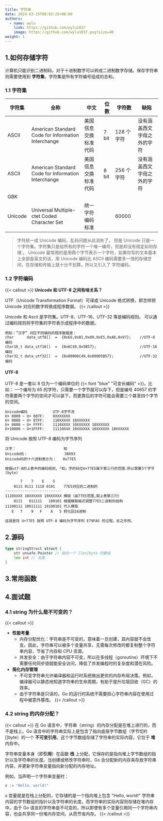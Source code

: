 ```yaml
---
title: 字符串
date: 2024-03-15T08:02:25+08:00
authors:
  - name: wylu
    link: https://github.com/wylu1037
    image: https://github.com/wylu1037.png?size=40
weight: 1
---
```


## 1.如何存储字符

计算机只能识别二进制码，对于十进制数字可以转成二进制数字存储。保存字符串则需要使用到 **字符集**，字符集是所有字符编号组成的总和。

### 1.1 字符集

| 字符集  | 全称                                               | 中文                 | 位数  | 字符数     | 缺陷                       |
| ------- | -------------------------------------------------- | -------------------- | ----- | ---------- | -------------------------- |
| ASCII   | American Standard Code for Information Interchange | 美国信息交换标准代码 | 7 bit | 128 个字符 | 没有涵盖西文字母之外的字符 |
| ASCII   | American Standard Code for Information Interchange | 美国信息交换标准代码 | 8 bit | 256 个字符 | 没有涵盖西文字母之外的字符 |
| GBK     |                                                    |                      |       |            |                            |
| Unicode | Universal Multiple-ctet Coded Character Set        | 统一字符编码标准     |       | 60000      |

> 字符统一成 Unicode 编码，乱码问题从此消失了。 但是 Unicode 只是一个字符集。字符集只是给所有的字符一个唯一编号，但是却没有规定如何存储`。 Unicode 最常用的是用两个字节表示一个字符，如果你写的文本基本上全部是英文的话，用 Unicode 编码比 ASCII 编码需要多一倍的存储空间，在存储和传输上就十分不划算。所以又引入了 字符编码。

### 1.2 字符编码

{{< callout >}}
**Unicode 和 UTF-8 之间有啥关系？**

UTF（Unicode Transformation Format）可译成 Unicode 格式转换，即怎样把 Unicode 对应的数字转换成程序数据。
{{< /callout >}}

Unicode 和 Ascii 是字符集。UTF-8、UTF-16、UTF-32 等是编码规则。 可以通过编码规则将字符集的字符表示成程序中的数据。

```shell
例如：“汉字” 对应不同编码的程序数据是：
char      data_utf8[]  =  {0xE6,0xB1,0x89,0xE5,0xAD,0x97};    //UTF-8编码
char16_t data_utf16[]  =  {0x6C49,0x5B57};                    //UTF-16编码
char32_t data_utf32[]  =  {0x00006C49,0x00005B57};            //UTF-32编码
```

#### UTF-8

UTF-8 是一套以 8 位为一个编码单位的 {{< font "blue" "可变长编码" >}}。比如： 一个编号为 65 的字符，只需要一个字节就可以存下，但是编号 40657 的字符需要两个字节的空间才可以装下，而更靠后的字符可能会需要三个甚至四个字节的空间。

```shell
Unicode编码　          UTF-8字节流
U+ 0000 ~ U+ 007F:    0XXXXXXX
U+ 0080 ~ U+ 07FF:    110XXXXX 10XXXXXX
U+ 0800 ~ U+ FFFF:    1110XXXX 10XXXXXX 10XXXXXX
U+10000 ~ U+1FFFF:    11110XXX 10XXXXXX 10XXXXXX 10XXXXXX
```

将 Unicode 按照 UTF-8 编码为字节序列

```shell
汉字：                      知
Unicode码：                 30693
Unicode码的十六进制表示为：   0x77E5

根据utf-8的上表中的编码规则,「知」字的码位U+77E5属于第三行的范围:所以需要3个字节(byte)

       7    7    E    5
    0111 0111 1110 0101    77E5对应的二进制的
--------------------------
1110XXXX 10XXXXXX 10XXXXXX 模版（由77E5范围,取上表第三行）
    0111   011111   100101 根据模板格式调整77E5二进制的结构
11100111 10011111 10100101 代入模版
   E   7    9   F    A   5 转化回16进制

这就是将 U+77E5 按照 UTF-8 编码为字节序列 E79FA5 的过程。反之亦然。
```

## 2.源码

```go {filename="runtime/string.go"}
type stringStruct struct {
	str unsafe.Pointer // 指向一个 [len]byte 的数组
	len int // 长度
}
```

## 3.常用函数

## 4.面试题

### 4.1 string 为什么是不可变的？

{{< callout >}}

- **性能考量**
  - 内存分配优化：字符串是不可变的，意味着一旦创建，其内容就不会改变。因此，字符串可以被多个变量共享，无需每次修改时都复制整个字符串内容，节省了内存和 CPU 资源。
  - 并发安全：由于字符串内容不可变，所以在多线程（goroutine）环境下不需要任何同步锁就能安全访问，降低了并发编程时的复杂度和潜在风险。
- **简化内存管理**
  - 不可变字符串允许编译器和运行时系统做出更优的内存布局决策。例如，编译器可以静态地知道字符串的生命周期，有助于提升垃圾回收（GC）的效率。
  - 由于字符串是只读的，Go 的运行时系统不需要担心字符串内容在使用过程中被意外篡改。
    {{< /callout >}}

### 4.2 string 的内存分配？

{{< callout >}}
在 Go 语言中，字符串（string）的内存分配是在堆上进行的，而不是栈上。Go 语言中的字符串实际上是包含了指向底层字节数组（字节切片[]byte）的一个 **不可变引用**。这个字节数组存储了字符串的实际内容，它位于 **堆** 内存中。

字符串变量本身（即**引用**）在函数 **栈** 上分配，它保存的是指向堆上字节数组的指针以及字符串的长度。当创建或修改字符串时，Go 会分配新的内存来存放字符串内容，并更新字符串变量指向新分配的内存地址。

例如，当声明一个字符串变量时：

```go
s := "Hello, world!"
```

s 变量就是在栈上分配的，它存储的是一个指向堆上包含 "Hello, world!" 字符串内容的字节数组的指针以及字符串的长度。而字符串的实际内容则存储在堆内存中。由于 Go 语言的字符串是不可变的，所以即使有多个变量引用同一个字符串内容，也会共享同一份堆内存空间，从而节省内存。
{{< /callout >}}
